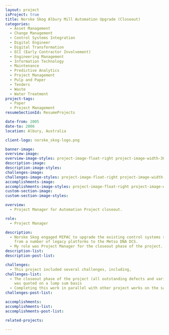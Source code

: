 ```yaml
---
layout: project
isProject: true
title: Norske Skog Albury Mill Automation Upgrade (Closeout)
categories:
  - Asset Management
  - Change Management
  - Control Systems Integration
  - Digital Engineer
  - Digital Transformation
  - ECI (Early Contractor Involvement)
  - Engineering Management
  - Information Technology
  - Maintenance
  - Predictive Analytics
  - Project Management
  - Pulp and Paper
  - Tenders
  - Waste
  - Water Treatment
project-tags:
  - Paper
  - Project Management
resumeSectionId: ResumeProjects

date-from: 2005
date-to: 2006
location: Albury, Australia

client-logo: norske_skog-logo.png

banner-image:
overview-image:
overview-image-styles: project-image-float-right project-image-width-30
description-image:
description-image-styles:
challenges-image:
challenges-image-styles: project-image-float-right project-image-width-40
accomplishments-image:
accomplishments-image-styles: project-image-float-right project-image-width-40
custom-section-image:
custom-section-image-styles:

overview:
  - Project Manager for Automation Project closeout.

role:
  - Project Manager

description:
  - Norske Skog engaged MIPAC to upgrade the existing control systems site wide
    from a number of legacy platforms to the Metso DNA DCS.
  - My role was Project Manager for the closeout phase of the project.
description-list:
description-post-list:

challenges:
  - This project included several challenges, including,
challenges-list:    
  - The closeout phase of the project (all outstanding defects and variations)
    was quoted on a lump sum basis
  - Completing this work in parallel with other project works on the same site
challenges-post-list:    

accomplishments:
accomplishments-list:    
accomplishments-post-list:    

related-projects:

---
```


